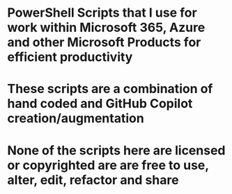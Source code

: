 # PowerShell Scripts that I use for work within Microsoft 365, Azure and other Microsoft Products for efficient productivity
# These scripts are a combination of hand coded and GitHub Copilot creation/augmentation
# None of the scripts here are licensed or copyrighted are are free to use, alter, edit, refactor and share
